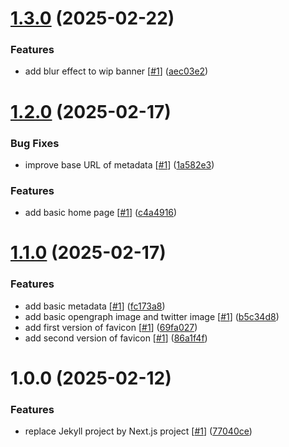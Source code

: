 # [1.3.0](https://github.com/d3p1/me/compare/v1.2.0...v1.3.0) (2025-02-22)


### Features

* add blur effect to wip banner [[#1](https://github.com/d3p1/me/issues/1)] ([aec03e2](https://github.com/d3p1/me/commit/aec03e22bee3991bcf0cfd7e7100b26c381ac38c))

# [1.2.0](https://github.com/d3p1/me/compare/v1.1.0...v1.2.0) (2025-02-17)


### Bug Fixes

* improve base URL of metadata [[#1](https://github.com/d3p1/me/issues/1)] ([1a582e3](https://github.com/d3p1/me/commit/1a582e35a0c8f9c87e19528cceae8c3496419977))


### Features

* add basic home page [[#1](https://github.com/d3p1/me/issues/1)] ([c4a4916](https://github.com/d3p1/me/commit/c4a49169c5d365d311e79f7a73fffa5c19ee3abf))

# [1.1.0](https://github.com/d3p1/me/compare/v1.0.0...v1.1.0) (2025-02-17)


### Features

* add basic metadata [[#1](https://github.com/d3p1/me/issues/1)] ([fc173a8](https://github.com/d3p1/me/commit/fc173a8bedd1bd7162a1148eb4c0b9ea86843f06))
* add basic opengraph image and twitter image [[#1](https://github.com/d3p1/me/issues/1)] ([b5c34d8](https://github.com/d3p1/me/commit/b5c34d80081204766dfa22fa0d56ff2e6db51f67))
* add first version of favicon [[#1](https://github.com/d3p1/me/issues/1)] ([69fa027](https://github.com/d3p1/me/commit/69fa0279fd676d82b40c5f41639062105a439ced))
* add second version of favicon [[#1](https://github.com/d3p1/me/issues/1)] ([86a1f4f](https://github.com/d3p1/me/commit/86a1f4f9581b4470796af8f922f08f1b722209cb))

# 1.0.0 (2025-02-12)


### Features

* replace Jekyll project by Next.js project [[#1](https://github.com/d3p1/me/issues/1)] ([77040ce](https://github.com/d3p1/me/commit/77040ce457cde9fe436b9c1df8dea0616cf4bdfd))
